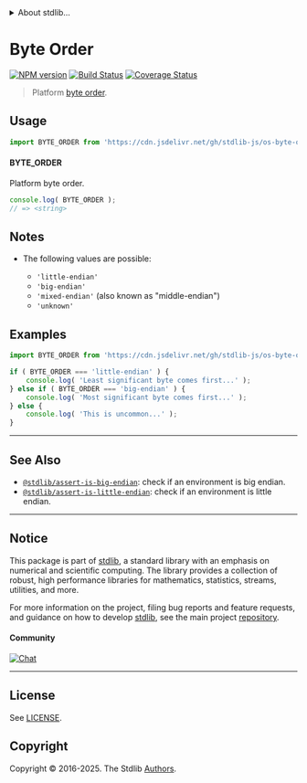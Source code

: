<!--

@license Apache-2.0

Copyright (c) 2020 The Stdlib Authors.

Licensed under the Apache License, Version 2.0 (the "License");
you may not use this file except in compliance with the License.
You may obtain a copy of the License at

   http://www.apache.org/licenses/LICENSE-2.0

Unless required by applicable law or agreed to in writing, software
distributed under the License is distributed on an "AS IS" BASIS,
WITHOUT WARRANTIES OR CONDITIONS OF ANY KIND, either express or implied.
See the License for the specific language governing permissions and
limitations under the License.

-->


<details>
  <summary>
    About stdlib...
  </summary>
  <p>We believe in a future in which the web is a preferred environment for numerical computation. To help realize this future, we've built stdlib. stdlib is a standard library, with an emphasis on numerical and scientific computation, written in JavaScript (and C) for execution in browsers and in Node.js.</p>
  <p>The library is fully decomposable, being architected in such a way that you can swap out and mix and match APIs and functionality to cater to your exact preferences and use cases.</p>
  <p>When you use stdlib, you can be absolutely certain that you are using the most thorough, rigorous, well-written, studied, documented, tested, measured, and high-quality code out there.</p>
  <p>To join us in bringing numerical computing to the web, get started by checking us out on <a href="https://github.com/stdlib-js/stdlib">GitHub</a>, and please consider <a href="https://opencollective.com/stdlib">financially supporting stdlib</a>. We greatly appreciate your continued support!</p>
</details>

# Byte Order

[![NPM version][npm-image]][npm-url] [![Build Status][test-image]][test-url] [![Coverage Status][coverage-image]][coverage-url] <!-- [![dependencies][dependencies-image]][dependencies-url] -->

> Platform [byte order][endianness].



<section class="usage">

## Usage

```javascript
import BYTE_ORDER from 'https://cdn.jsdelivr.net/gh/stdlib-js/os-byte-order@deno/mod.js';
```

#### BYTE_ORDER

Platform byte order.

```javascript
console.log( BYTE_ORDER );
// => <string>
```

</section>

<!-- /.usage -->

<section class="notes">

## Notes

-   The following values are possible:

    -   `'little-endian'`
    -   `'big-endian'`
    -   `'mixed-endian'` (also known as "middle-endian")
    -   `'unknown'`

</section>

<!-- /.notes -->

<section class="examples">

## Examples

<!-- eslint no-undef: "error" -->

```javascript
import BYTE_ORDER from 'https://cdn.jsdelivr.net/gh/stdlib-js/os-byte-order@deno/mod.js';

if ( BYTE_ORDER === 'little-endian' ) {
    console.log( 'Least significant byte comes first...' );
} else if ( BYTE_ORDER === 'big-endian' ) {
    console.log( 'Most significant byte comes first...' );
} else {
    console.log( 'This is uncommon...' );
}
```

</section>

<!-- /.examples -->

<!-- C interface documentation. -->





<!-- Section for related `stdlib` packages. Do not manually edit this section, as it is automatically populated. -->

<section class="related">

* * *

## See Also

-   <span class="package-name">[`@stdlib/assert-is-big-endian`][@stdlib/assert/is-big-endian]</span><span class="delimiter">: </span><span class="description">check if an environment is big endian.</span>
-   <span class="package-name">[`@stdlib/assert-is-little-endian`][@stdlib/assert/is-little-endian]</span><span class="delimiter">: </span><span class="description">check if an environment is little endian.</span>

</section>

<!-- /.related -->

<!-- Section for all links. Make sure to keep an empty line after the `section` element and another before the `/section` close. -->


<section class="main-repo" >

* * *

## Notice

This package is part of [stdlib][stdlib], a standard library with an emphasis on numerical and scientific computing. The library provides a collection of robust, high performance libraries for mathematics, statistics, streams, utilities, and more.

For more information on the project, filing bug reports and feature requests, and guidance on how to develop [stdlib][stdlib], see the main project [repository][stdlib].

#### Community

[![Chat][chat-image]][chat-url]

---

## License

See [LICENSE][stdlib-license].


## Copyright

Copyright &copy; 2016-2025. The Stdlib [Authors][stdlib-authors].

</section>

<!-- /.stdlib -->

<!-- Section for all links. Make sure to keep an empty line after the `section` element and another before the `/section` close. -->

<section class="links">

[npm-image]: http://img.shields.io/npm/v/@stdlib/os-byte-order.svg
[npm-url]: https://npmjs.org/package/@stdlib/os-byte-order

[test-image]: https://github.com/stdlib-js/os-byte-order/actions/workflows/test.yml/badge.svg?branch=main
[test-url]: https://github.com/stdlib-js/os-byte-order/actions/workflows/test.yml?query=branch:main

[coverage-image]: https://img.shields.io/codecov/c/github/stdlib-js/os-byte-order/main.svg
[coverage-url]: https://codecov.io/github/stdlib-js/os-byte-order?branch=main

<!--

[dependencies-image]: https://img.shields.io/david/stdlib-js/os-byte-order.svg
[dependencies-url]: https://david-dm.org/stdlib-js/os-byte-order/main

-->

[chat-image]: https://img.shields.io/gitter/room/stdlib-js/stdlib.svg
[chat-url]: https://app.gitter.im/#/room/#stdlib-js_stdlib:gitter.im

[stdlib]: https://github.com/stdlib-js/stdlib

[stdlib-authors]: https://github.com/stdlib-js/stdlib/graphs/contributors

[cli-section]: https://github.com/stdlib-js/os-byte-order#cli
[cli-url]: https://github.com/stdlib-js/os-byte-order/tree/cli
[@stdlib/os-byte-order]: https://github.com/stdlib-js/os-byte-order/tree/main

[umd]: https://github.com/umdjs/umd
[es-module]: https://developer.mozilla.org/en-US/docs/Web/JavaScript/Guide/Modules

[deno-url]: https://github.com/stdlib-js/os-byte-order/tree/deno
[deno-readme]: https://github.com/stdlib-js/os-byte-order/blob/deno/README.md
[umd-url]: https://github.com/stdlib-js/os-byte-order/tree/umd
[umd-readme]: https://github.com/stdlib-js/os-byte-order/blob/umd/README.md
[esm-url]: https://github.com/stdlib-js/os-byte-order/tree/esm
[esm-readme]: https://github.com/stdlib-js/os-byte-order/blob/esm/README.md
[branches-url]: https://github.com/stdlib-js/os-byte-order/blob/main/branches.md

[stdlib-license]: https://raw.githubusercontent.com/stdlib-js/os-byte-order/main/LICENSE

[endianness]: https://en.wikipedia.org/wiki/Endianness

<!-- <related-links> -->

[@stdlib/assert/is-big-endian]: https://github.com/stdlib-js/assert-is-big-endian/tree/deno

[@stdlib/assert/is-little-endian]: https://github.com/stdlib-js/assert-is-little-endian/tree/deno

<!-- </related-links> -->

</section>

<!-- /.links -->
